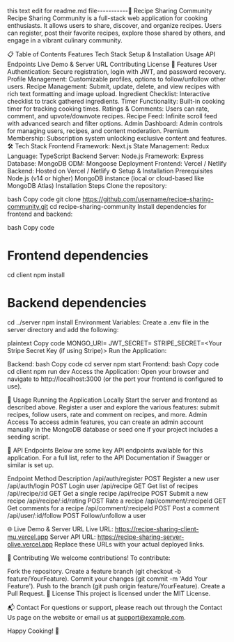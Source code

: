 this text edit for readme.md file-----------🍲 Recipe Sharing Community
Recipe Sharing Community is a full-stack web application for cooking enthusiasts. It allows users to share, discover, and organize recipes. Users can register, post their favorite recipes, explore those shared by others, and engage in a vibrant culinary community.

📋 Table of Contents
Features
Tech Stack
Setup & Installation
Usage
API Endpoints
Live Demo & Server URL
Contributing
License
🌟 Features
User Authentication: Secure registration, login with JWT, and password recovery.
Profile Management: Customizable profiles, options to follow/unfollow other users.
Recipe Management: Submit, update, delete, and view recipes with rich text formatting and image upload.
Ingredient Checklist: Interactive checklist to track gathered ingredients.
Timer Functionality: Built-in cooking timer for tracking cooking times.
Ratings & Comments: Users can rate, comment, and upvote/downvote recipes.
Recipe Feed: Infinite scroll feed with advanced search and filter options.
Admin Dashboard: Admin controls for managing users, recipes, and content moderation.
Premium Membership: Subscription system unlocking exclusive content and features.
🛠 Tech Stack
Frontend
Framework: Next.js
State Management: Redux
Language: TypeScript
Backend
Server: Node.js
Framework: Express
Database: MongoDB
ODM: Mongoose
Deployment
Frontend: Vercel / Netlify
Backend: Hosted on Vercel / Netlify
⚙️ Setup & Installation
Prerequisites
Node.js (v14 or higher)
MongoDB instance (local or cloud-based like MongoDB Atlas)
Installation Steps
Clone the repository:

bash
Copy code
git clone https://github.com/username/recipe-sharing-community.git
cd recipe-sharing-community
Install dependencies for frontend and backend:

bash
Copy code
# Frontend dependencies
cd client
npm install

# Backend dependencies
cd ../server
npm install
Environment Variables:
Create a .env file in the server directory and add the following:

plaintext
Copy code
MONGO_URI=<Your MongoDB Connection String>
JWT_SECRET=<Your JWT Secret>
STRIPE_SECRET=<Your Stripe Secret Key (if using Stripe)>
Run the Application:

Backend:
bash
Copy code
cd server
npm start
Frontend:
bash
Copy code
cd client
npm run dev
Access the Application:
Open your browser and navigate to http://localhost:3000 (or the port your frontend is configured to use).

🚀 Usage
Running the Application Locally
Start the server and frontend as described above.
Register a user and explore the various features: submit recipes, follow users, rate and comment on recipes, and more.
Admin Access
To access admin features, you can create an admin account manually in the MongoDB database or seed one if your project includes a seeding script.

🔗 API Endpoints
Below are some key API endpoints available for this application. For a full list, refer to the API Documentation if Swagger or similar is set up.

Endpoint	Method	Description
/api/auth/register	POST	Register a new user
/api/auth/login	POST	Login user
/api/recipe	GET	Get list of recipes
/api/recipe/:id	GET	Get a single recipe
/api/recipe	POST	Submit a new recipe
/api/recipe/:id/rating	POST	Rate a recipe
/api/comment/:recipeId	GET	Get comments for a recipe
/api/comment/:recipeId	POST	Post a comment
/api/user/:id/follow	POST	Follow/unfollow a user

🌐 Live Demo & Server URL
Live URL: https://recipe-sharing-client-mu.vercel.app
Server API URL: https://recipe-sharing-server-olive.vercel.app
Replace these URLs with your actual deployed links.

🤝 Contributing
We welcome contributions! To contribute:

Fork the repository.
Create a feature branch (git checkout -b feature/YourFeature).
Commit your changes (git commit -m 'Add Your Feature').
Push to the branch (git push origin feature/YourFeature).
Create a Pull Request.
📜 License
This project is licensed under the MIT License.

📬 Contact
For questions or support, please reach out through the Contact Us page on the website or email us at support@example.com.

Happy Cooking! 🥘